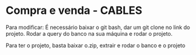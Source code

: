 # Compra e venda - CABLES

Para modificar:
É necessário baixar o git bash, dar um git clone no link do projeto.
Rodar a query do banco na sua máquina e rodar o projeto.

Para ter o projeto, basta baixar o.zip, extrair e rodar o banco e o projeto
